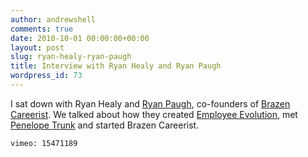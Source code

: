 ```yaml
---
author: andrewshell
comments: true
date: 2010-10-01 00:00:00+00:00
layout: post
slug: ryan-healy-ryan-paugh
title: Interview with Ryan Healy and Ryan Paugh
wordpress_id: 73
---
```


I sat down with Ryan Healy and [Ryan Paugh](http://ryanpaugh.com/), co-founders of [Brazen Careerist](http://www.brazencareerist.com/). We talked about how they created [Employee Evolution](https://web.archive.org/web/20121014065558/http://www.employeeevolution.com/), met [Penelope Trunk](http://blog.penelopetrunk.com/) and started Brazen Careerist.

`vimeo: 15471189`
